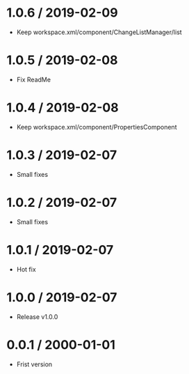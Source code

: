 1.0.6 / 2019-02-09
===================

  * Keep workspace.xml/component/ChangeListManager/list
  
1.0.5 / 2019-02-08
===================

  * Fix ReadMe
  
1.0.4 / 2019-02-08
===================

  * Keep workspace.xml/component/PropertiesComponent 
  
1.0.3 / 2019-02-07
===================

  * Small fixes
  
1.0.2 / 2019-02-07
===================

  * Small fixes
  
1.0.1 / 2019-02-07
===================

  * Hot fix
  
1.0.0 / 2019-02-07
===================

  * Release v1.0.0
  
0.0.1 / 2000-01-01
===================

  * Frist version